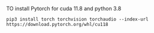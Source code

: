 TO install Pytorch for cuda 11.8 and python 3.8
```commandline
pip3 install torch torchvision torchaudio --index-url https://download.pytorch.org/whl/cu118
```